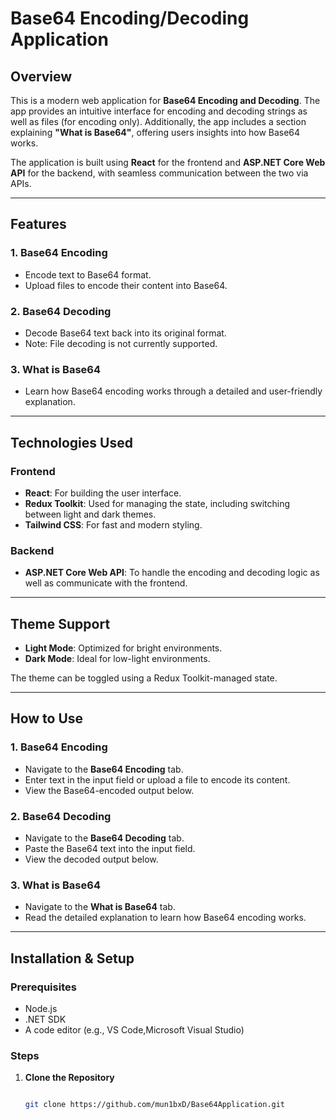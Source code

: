 # Base64 Encoding/Decoding Application

## Overview
This is a modern web application for **Base64 Encoding and Decoding**. The app provides an intuitive interface for encoding and decoding strings as well as files (for encoding only). Additionally, the app includes a section explaining **"What is Base64"**, offering users insights into how Base64 works.

The application is built using **React** for the frontend and **ASP.NET Core Web API** for the backend, with seamless communication between the two via APIs.

---

## Features

### 1. **Base64 Encoding**
- Encode text to Base64 format.
- Upload files to encode their content into Base64.

### 2. **Base64 Decoding**
- Decode Base64 text back into its original format.
- Note: File decoding is not currently supported.

### 3. **What is Base64**
- Learn how Base64 encoding works through a detailed and user-friendly explanation.

---

## Technologies Used

### Frontend
- **React**: For building the user interface.
- **Redux Toolkit**: Used for managing the state, including switching between light and dark themes.
- **Tailwind CSS**: For fast and modern styling.

### Backend
- **ASP.NET Core Web API**: To handle the encoding and decoding logic as well as communicate with the frontend.

---

## Theme Support
- **Light Mode**: Optimized for bright environments.
- **Dark Mode**: Ideal for low-light environments.

The theme can be toggled using a Redux Toolkit-managed state.

---

## How to Use

### 1. Base64 Encoding
- Navigate to the **Base64 Encoding** tab.
- Enter text in the input field or upload a file to encode its content.
- View the Base64-encoded output below.

### 2. Base64 Decoding
- Navigate to the **Base64 Decoding** tab.
- Paste the Base64 text into the input field.
- View the decoded output below.

### 3. What is Base64
- Navigate to the **What is Base64** tab.
- Read the detailed explanation to learn how Base64 encoding works.

---

## Installation & Setup

### Prerequisites
- Node.js
- .NET SDK
- A code editor (e.g., VS Code,Microsoft Visual Studio)

### Steps
1. **Clone the Repository**  
   ```bash
   
   git clone https://github.com/mun1bxD/Base64Application.git
   
   ```

